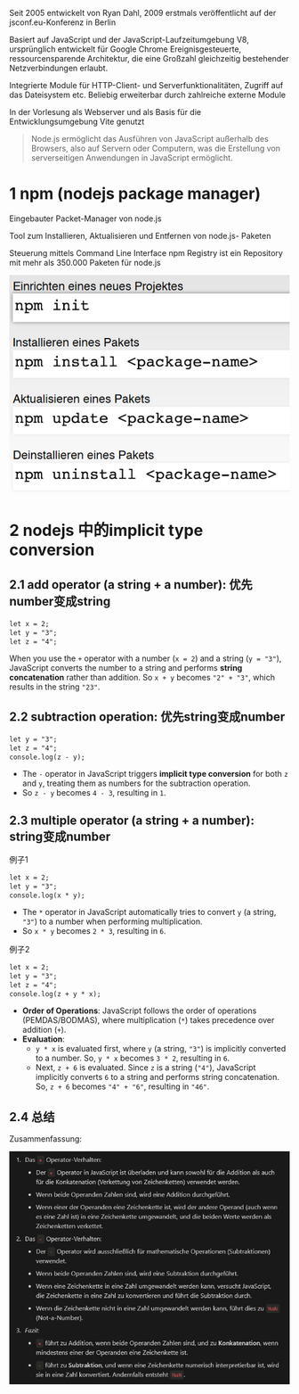 
Seit 2005 entwickelt von Ryan Dahl, 2009 erstmals veröffentlicht auf der jsconf.eu-Konferenz in Berlin

Basiert auf JavaScript und der JavaScript-Laufzeitumgebung V8, ursprünglich entwickelt für Google Chrome Ereignisgesteuerte, ressourcensparende Architektur, die
eine Großzahl gleichzeitig bestehender Netzverbindungen erlaubt. 

Integrierte Module für HTTP-Client- und Serverfunktionalitäten, Zugriff auf das Dateisystem etc. Beliebig erweiterbar durch zahlreiche externe Module

In der Vorlesung als Webserver und als Basis für die Entwicklungsumgebung Vite genutzt

> Node.js ermöglicht das Ausführen von JavaScript außerhalb des Browsers, also auf Servern oder Computern, was die Erstellung von serverseitigen Anwendungen in JavaScript ermöglicht.

# 1 npm (nodejs package manager)



Eingebauter Packet-Manager von node.js

Tool zum Installieren, Aktualisieren und Entfernen von node.js- Paketen

Steuerung mittels Command Line Interface npm Registry ist ein Repository mit mehr als 350.000 Paketen für node.js

![](image/Pasted%20image%2020241030151148.png)



# 2 nodejs 中的implicit type conversion

## 2.1 add operator (a string + a number): 优先number变成string

```
let x = 2;
let y = "3";
let z = "4";
```

When you use the `+` operator with a number (`x = 2`) and a string (`y = "3"`), JavaScript converts the number to a string and performs **string concatenation** rather than addition. So `x + y` becomes `"2" + "3"`, which results in the string `"23"`.



## 2.2 subtraction operation: 优先string变成number

```
let y = "3";
let z = "4";
console.log(z - y);
```

- The `-` operator in JavaScript triggers **implicit type conversion** for both `z` and `y`, treating them as numbers for the subtraction operation.
- So `z - y` becomes `4 - 3`, resulting in `1`.

## 2.3 multiple operator (a string + a number): string变成number


例子1
```
let x = 2;
let y = "3";
console.log(x * y);
```


- The `*` operator in JavaScript automatically tries to convert `y` (a string, `"3"`) to a number when performing multiplication.
- So `x * y` becomes `2 * 3`, resulting in `6`.


例子2
```
let x = 2;
let y = "3";
let z = "4";
console.log(z + y * x);
```

- **Order of Operations**: JavaScript follows the order of operations (PEMDAS/BODMAS), where multiplication (`*`) takes precedence over addition (`+`).
- **Evaluation**:
    - `y * x` is evaluated first, where `y` (a string, `"3"`) is implicitly converted to a number. So, `y * x` becomes `3 * 2`, resulting in `6`.
    - Next, `z + 6` is evaluated. Since `z` is a string (`"4"`), JavaScript implicitly converts `6` to a string and performs string concatenation. So, `z + 6` becomes `"4" + "6"`, resulting in `"46"`.





## 2.4 总结
Zusammenfassung:

![](image/Pasted%20image%2020241030154053.png)


